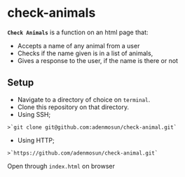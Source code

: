 # check-animals

**`Check Animals`** is a function on an html page that:
* Accepts a name of any animal from a user
* Checks if the name given is in a list of animals,
* Gives a response to the user, if the name is there or not


## Setup
*  Navigate to a directory of choice on `terminal`.
*  Clone this repository on that directory.
  *  Using SSH;

    >`git clone git@github.com:adenmosun/check-animal.git`

  *  Using HTTP;

    >`https://github.com/adenmosun/check-animal.git`
    
    
 Open through `index.html` on browser
